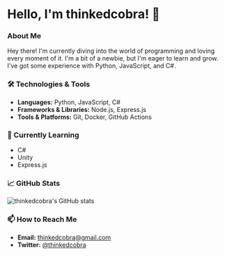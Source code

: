 # Hello, I'm thinkedcobra! 👋

### About Me
Hey there! I'm currently diving into the world of programming and loving every moment of it. I'm a bit of a newbie, but I'm eager to learn and grow. I've got some experience with Python, JavaScript, and C#.

### 🛠️ Technologies & Tools
- **Languages:** Python, JavaScript, C#
- **Frameworks & Libraries:** Node.js, Express.js
- **Tools & Platforms:** Git, Docker, GitHub Actions

### 🌱 Currently Learning
- C#
- Unity
- Express.js

### 📈 GitHub Stats
![thinkedcobra's GitHub stats](https://github-readme-stats.vercel.app/api?username=thinkedcobra&show_icons=true&theme=radical)

### 📫 How to Reach Me
- **Email:** thinkedcobra@gmail.com
- **Twitter:** [@thinkedcobra](https://twitter.com/thinkedcobra)
